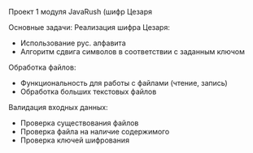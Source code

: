 Проект 1 модуля JavaRush (шифр Цезаря

Основные задачи: Реализация шифра Цезаря:

- Использование рус. алфавита
- Алгоритм сдвига символов в соответствии с заданным ключом

Обработка файлов:
- Функциональность для работы с файлами (чтение, запись)
- Обработка больших текстовых файлов

Валидация входных данных:
- Проверка существования файлов
- Проверка файла на наличие содержимого 
- Проверка ключей шифрования
